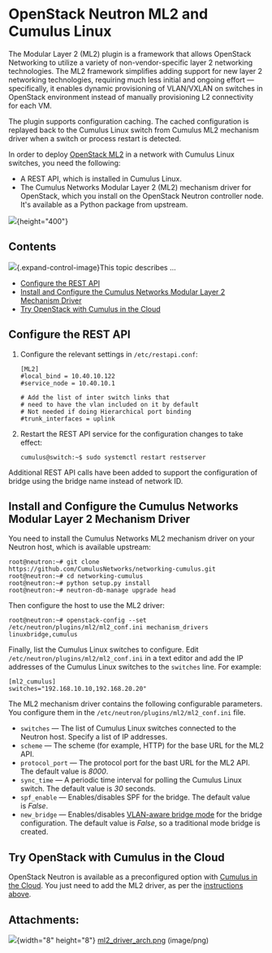 # OpenStack Neutron ML2 and Cumulus Linux

The Modular Layer 2 (ML2) plugin is a framework that allows OpenStack
Networking to utilize a variety of non-vendor-specific layer 2
networking technologies. The ML2 framework simplifies adding support for
new layer 2 networking technologies, requiring much less initial and
ongoing effort — specifically, it enables dynamic provisioning of
VLAN/VXLAN on switches in OpenStack environment instead of manually
provisioning L2 connectivity for each VM.

The plugin supports configuration caching. The cached configuration is
replayed back to the Cumulus Linux switch from Cumulus ML2 mechanism
driver when a switch or process restart is detected.

In order to deploy [OpenStack
ML2](https://wiki.openstack.org/wiki/Neutron/ML2) in a network with
Cumulus Linux switches, you need the following: 

-   A REST API, which is installed in Cumulus Linux.
-   The Cumulus Networks Modular Layer 2 (ML2) mechanism driver for
    OpenStack, which you install on the OpenStack Neutron controller
    node. It's available as a Python package from upstream.

![](attachments/8362989/8362988.png){height="400"}

## Contents

![](images/icons/grey_arrow_down.png){.expand-control-image}This topic
describes ...

-   [Configure the REST
    API](#OpenStackNeutronML2andCumulusLinux-ConfiguretheRESTAPI)
-   [Install and Configure the Cumulus Networks Modular Layer 2
    Mechanism
    Driver](#OpenStackNeutronML2andCumulusLinux-installInstallandConfiguretheCumulusNetworksModularLayer2MechanismDriver)
-   [Try OpenStack with Cumulus in the
    Cloud](#OpenStackNeutronML2andCumulusLinux-TryOpenStackwithCumulusintheCloud)

## Configure the REST API

1.  Configure the relevant settings in `/etc/restapi.conf`:

    ``` text
    [ML2]
    #local_bind = 10.40.10.122
    #service_node = 10.40.10.1

    # Add the list of inter switch links that
    # need to have the vlan included on it by default
    # Not needed if doing Hierarchical port binding
    #trunk_interfaces = uplink
    ```

2.  Restart the REST API service for the configuration changes to take
    effect:

    ``` text
    cumulus@switch:~$ sudo systemctl restart restserver
    ```

Additional REST API calls have been added to support the configuration
of bridge using the bridge name instead of network ID.

## Install and Configure the Cumulus Networks Modular Layer 2 Mechanism Driver

You need to install the Cumulus Networks ML2 mechanism driver on your
Neutron host, which is available upstream:

``` text
root@neutron:~# git clone https://github.com/CumulusNetworks/networking-cumulus.git
root@neutron:~# cd networking-cumulus
root@neutron:~# python setup.py install
root@neutron:~# neutron-db-manage upgrade head
```

Then configure the host to use the ML2 driver:

``` plain
root@neutron:~# openstack-config --set /etc/neutron/plugins/ml2/ml2_conf.ini mechanism_drivers linuxbridge,cumulus
```

Finally, list the Cumulus Linux switches to configure. Edit
`/etc/neutron/plugins/ml2/ml2_conf.ini` in a text editor and add the IP
addresses of the Cumulus Linux switches to the `switches` line. For
example:

``` plain
[ml2_cumulus]
switches="192.168.10.10,192.168.20.20"
```

The ML2 mechanism driver contains the following configurable parameters.
You configure them in the `/etc/neutron/plugins/ml2/ml2_conf.ini` file.

-   `switches` — The list of Cumulus Linux switches connected to the
    Neutron host. Specify a list of IP addresses.
-   `scheme` — The scheme (for example, HTTP) for the base URL for the
    ML2 API. 
-   `protocol_port` — The protocol port for the bast URL for the ML2
    API. The default value is *8000*.
-   `sync_time` — A periodic time interval for polling the Cumulus Linux
    switch. The default value is *30* seconds.
-   `spf_enable` — Enables/disables SPF for the bridge. The default
    value is *False*.
-   `new_bridge` — Enables/disables [VLAN-aware bridge
    mode](VLAN-aware_Bridge_Mode) for the bridge configuration. The
    default value is *False*, so a traditional mode bridge is created.

## Try OpenStack with Cumulus in the Cloud

OpenStack Neutron is available as a preconfigured option with [Cumulus
in the
Cloud](https://cumulusnetworks.com/products/cumulus-in-the-cloud/). You
just need to add the ML2 driver, as per the [instructions
above](#OpenStackNeutronML2andCumulusLinux-install).

## Attachments:

![](images/icons/bullet_blue.gif){width="8" height="8"}
[ml2\_driver\_arch.png](attachments/8362989/8362988.png) (image/png)  

